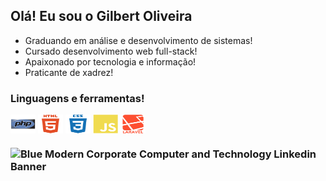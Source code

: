 <!-- Quem eu sou? -->
## Olá! Eu sou o Gilbert Oliveira
* Graduando em análise e desenvolvimento de sistemas!
* Cursado desenvolvimento web full-stack!
* Apaixonado por tecnologia e informação!
* Praticante de xadrez!


<!-- Minhas skil's -->
### Linguagens e ferramentas!
<div style="display: inline_block">
 <img align="center" alt="Gilbert-PHP" height="30" width="40" src="https://raw.githubusercontent.com/devicons/devicon/master/icons/php/php-original.svg">
 <img align="center" alt="Gilbert-HTML" height="30" width="40" src="https://raw.githubusercontent.com/devicons/devicon/master/icons/html5/html5-plain-wordmark.svg">
  <img align="center" alt="Gilbert-CSS" height="30" width="40" src="https://raw.githubusercontent.com/devicons/devicon/master/icons/css3/css3-plain-wordmark.svg">
  <img align="center" alt="Gilbert-Js" height="30" width="40" src="https://raw.githubusercontent.com/devicons/devicon/master/icons/javascript/javascript-plain.svg">
 <img align="center" alt="Gilbert-Laravel" height="30" width="40" src="https://raw.githubusercontent.com/devicons/devicon/master/icons/laravel/laravel-plain-wordmark.svg">
  <!-- <img align="center" alt="Gilbert-JQuery" height="30" width="40" src="https://raw.githubusercontent.com/devicons/devicon/master/icons/jquery/jquery-plain.svg"> -->
    <!--  <img align="center" alt="Gilbert-Bootstrap" height="30" width="40" src="https://raw.githubusercontent.com/devicons/devicon/master/icons/bootstrap/bootstrap-plain-wordmark.svg"> -->
    <!-- <img align="center" alt="Gilbert-MySql" height="30" width="40" src="https://raw.githubusercontent.com/devicons/devicon/master/icons/mysql/mysql-original-wordmark.svg"> -->
    <!-- <img align="center" alt="Gilbert-Composer" height="30" width="40" src="https://raw.githubusercontent.com/devicons/devicon/master/icons/composer/composer-original.svg"> -->
<!-- <img align="center" alt="Gilbert-Linux" height="30" width="40" src="https://raw.githubusercontent.com/devicons/devicon/master/icons/linux/linux-original.svg">
 &nbsp;
  <a href="https://github.com/antonkomarev/github-profile-views-counter">
    <img src="https://komarev.com/ghpvc/?username=gilbert-oliveira">
  </a>
</div> -->

### ![Blue Modern Corporate Computer and Technology Linkedin Banner](https://user-images.githubusercontent.com/64768845/194708147-49068ddc-4880-4631-98e9-62bce7eb31df.png)
  
<!-- ![Snake animation](https://github.com/gilbert-oliveira/gilbert-oliveira/blob/output/github-contribution-grid-snake.svg) -->
</div>
